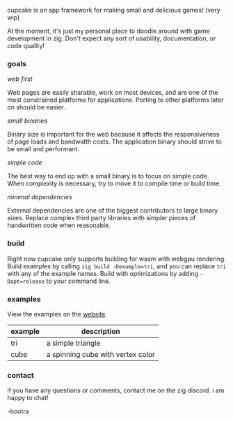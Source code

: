 cupcake is an app framework for making small and delicious games! (very wip)

At the moment, it's just my personal place to doodle around with game development in zig. Don't expect any sort of usability, documentation, or code quality!

### goals

_web first_

Web pages are easily sharable, work on most devices, and are one of the most constrained platforms for applications. Porting to other platforms later on should be easier.

_small binaries_

Binary size is important for the web because it affects the responsiveness of page loads and bandwidth costs. The application binary should strive to be small and performant.

_simple code_

The best way to end up with a small binary is to focus on simple code. When complexity is necessary, try to move it to compile time or build time.

_minimal dependencies_

External dependencies are one of the biggest contributors to large binary sizes. Replace complex third party libraries with simpler pieces of handwritten code when reasonable.

### build

Right now cupcake only supports building for wasm with webgpu rendering. Build examples by calling `zig build -Dexample=tri`, and you can replace `tri` with any of the example names. Build with optimizations by adding `-Dopt=release` to your command line.

### examples

View the examples on the [website](https://bootradev.github.io/cupcake).

| example | description |
| --- | --- |
| tri | a simple triangle |
| cube | a spinning cube with vertex color |

### contact
if you have any questions or comments, contact me on the zig discord. i am happy to chat!

-bootra

